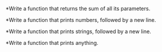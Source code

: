 *Write a function that returns the sum of all its parameters.

*Write a function that prints numbers, followed by a new line.

*Write a function that prints strings, followed by a new line.

*Write a function that prints anything.
